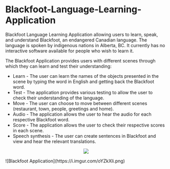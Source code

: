 # Blackfoot-Language-Learning-Application
Blackfoot Language Learning Application allowing users to learn, speak, and understand Blackfoot, an endangered Canadian language.
The language is spoken by indigenous nations in Alberta, BC. It currently has no interactive software available for people who wish to learn it.

The Blackfoot Application provides users with different scenes through which they can learn and test their understanding:
- Learn - The user can learn the names of the objects presented in the scene by typing the word in English and getting back the Blackfoot word.
- Test - The application provides various testing to allow the user to check their understanding of the language.
- Move - The user can choose to move between different scenes (restaurant, town, people, greetings and home).
- Audio - The application allows the user to hear the audio for each respective Blackfoot word.
- Score - The application allows the user to check their respective scores in each scene.
- Speech synthesis - The user can create sentences in Blackfoot and view and hear the relevant translations.

<p align="center">
  <img src="https://i.imgur.com/oYZkXli.png">
</p>
![Blackfoot Application](https://i.imgur.com/oYZkXli.png)
